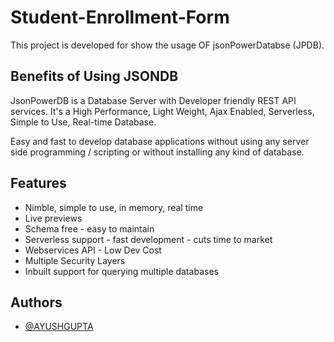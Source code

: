 
# Student-Enrollment-Form

This project is developed for show the  usage OF jsonPowerDatabse (JPDB).

## Benefits of Using JSONDB

JsonPowerDB is a Database Server with Developer friendly REST API services. It's a High Performance, Light Weight, Ajax Enabled, Serverless, Simple to Use, Real-time Database.

Easy and fast to develop database applications without using any server side programming / scripting or without installing any kind of database.

## Features

- Nimble, simple to use, in memory, real time
- Live previews
- Schema free - easy to maintain
- Serverless support - fast development - cuts time to market
- Webservices API - Low Dev Cost
- Multiple Security Layers
- Inbuilt support for querying multiple databases

## Authors

- [@AYUSHGUPTA](https://github.com/ayush827127)
